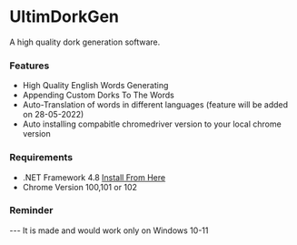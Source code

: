 # UltimDorkGen
A high quality dork generation software.

### Features
- High Quality English Words Generating
- Appending Custom Dorks To The Words
- Auto-Translation of words in different languages (feature will be added on 28-05-2022)
- Auto installing compabitle chromedriver version to your local chrome version

### Requirements
- .NET Framework 4.8 <a href="https://dotnet.microsoft.com/en-us/download/dotnet-framework/net48">Install From Here</a>
- Chrome Version 100,101 or 102

### Reminder
--- It is made and would work only on Windows 10-11
